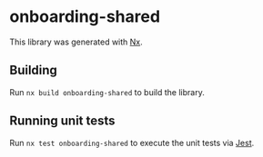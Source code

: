 # onboarding-shared

This library was generated with [Nx](https://nx.dev).

## Building

Run `nx build onboarding-shared` to build the library.

## Running unit tests

Run `nx test onboarding-shared` to execute the unit tests via [Jest](https://jestjs.io).
